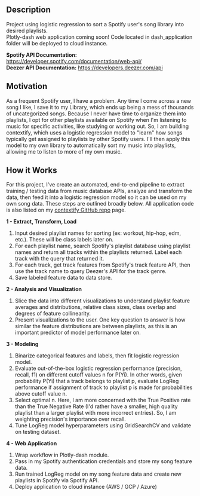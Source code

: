 ## Description
Project using logistic regression to sort a Spotify user's song library into desired playlists.  
Plotly-dash web application coming soon! Code located in dash_application folder will be deployed to cloud instance.

**Spotify API Documentation:** https://developer.spotify.com/documentation/web-api/  
**Deezer API Documentation:** https://developers.deezer.com/api  

## Motivation
As a frequent Spotify user, I have a problem. Any time I come across a new song I like, I save it to my Library, which ends up being a mess of thousands of uncategorized songs.
Because I never have time to organize them into playlists, I opt for other playlists available on Spotify when I'm listening to music for specific activities, like studying or working out. 
So, I am building contextify, which uses a logistic regression model to "learn" how songs typically get 
assigned to playlists by other Spotify users. I'll then apply this model to my own library to automatically sort my music into playlists, allowing me to listen
to more of my own music. 

## How it Works
For this project, I've create an automated, end-to-end pipeline to extract training / testing data from music database APIs, analyze and transform the data, then feed it into a logistic 
regression model so it can be used on my own song data. These steps are outlined broadly below. All application code is also listed on my [contextify GitHub repo](https://github.com/andrec279/contextify) page.  
  
**1 - Extract, Transform, Load**
1. Input desired playlist names for sorting (ex: workout, hip-hop, edm, etc.). These will be class labels later on.
2. For each playlist name, search Spotify's playlist database using playlist names and return all tracks within the playlists returned. Label each track with the query that returned it.
3. For each track, get track features from Spotify's track feature API, then use the track name to query Deezer's API for the track genre.
4. Save labeled feature data to data store.  
  
**2 - Analysis and Visualization**
1. Slice the data into different visualizations to understand playlist feature averages and distributions, relative class sizes, class overlap and degrees of feature collinearity. 
2. Present visualizations to the user. One key question to answer is how similar the feature distributions are between playlists, as this is an important predictor of model performance later on.

**3 - Modeling**
1. Binarize categorical features and labels, then fit logistic regression model.
2. Evaluate out-of-the-box logistic regression performance (precision, recall, f1) on different cutoff values n for P(Yi). In other words, given probability P(Yi) that a track belongs to playlist p, 
evaluate LogReg performance if assignment of track to playlist p is made for probabilities above cutoff value n.
3. Select optimal n. Here, I am more concerned with the True Positive rate than the True Negative Rate (I'd rather have a smaller, high quality playlist than a larger playlist
with more incorrect entries). So, I am weighting precision's importance over recall.
4. Tune LogReg model hyperparameters using GridSearchCV and validate on testing dataset.

**4 - Web Application**
1. Wrap workflow in Plotly-dash module.
2. Pass in my Spotify authentication credentials and store my song feature data.
3. Run trained LogReg model on my song feature data and create new playlists in Spotify via Spotify API.
4. Deploy application to cloud instance (AWS / GCP / Azure)

